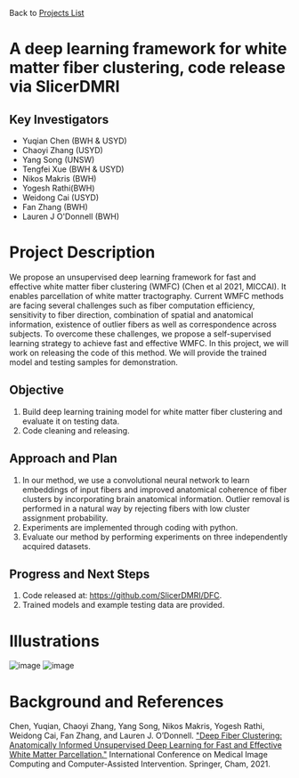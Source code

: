Back to [Projects List](../../README.md#ProjectsList)

# A deep learning framework for white matter fiber clustering, code release via SlicerDMRI

## Key Investigators

- Yuqian Chen (BWH & USYD)
- Chaoyi Zhang (USYD)
- Yang Song (UNSW)
- Tengfei Xue (BWH & USYD)
- Nikos Makris (BWH)
- Yogesh Rathi(BWH)
- Weidong Cai (USYD)
- Fan Zhang (BWH)
- Lauren J O'Donnell (BWH)

# Project Description

<!-- Add a short paragraph describing the project. -->
We propose an unsupervised deep learning framework for fast and effective white matter fiber clustering (WMFC) (Chen et al 2021, MICCAI). It enables parcellation of white matter tractography. Current WMFC methods are facing several challenges such as fiber computation efficiency, sensitivity to fiber direction, combination of spatial and anatomical information, existence of outlier fibers as well as correspondence across subjects. To overcome these challenges, we propose a self-supervised learning strategy to achieve fast and effective WMFC. In this project, we will work on releasing the code of this method. We will provide the trained model and testing samples for demonstration.

## Objective

<!-- Describe here WHAT you would like to achieve (what you will have as end result). -->

1. Build deep learning training model for white matter fiber clustering and evaluate it on testing data.
2. Code cleaning and releasing.

## Approach and Plan

<!-- Describe here HOW you would like to achieve the objectives stated above. -->

1. In our method, we use a convolutional neural network to learn embeddings of input fibers and improved anatomical coherence of fiber clusters by incorporating brain anatomical information. Outlier removal is performed in a natural way by rejecting fibers with low cluster assignment probability.
4. Experiments are implemented through coding with python.
5. Evaluate our method by performing experiments on three independently acquired datasets.

## Progress and Next Steps

<!-- Update this section as you make progress, describing of what you have ACTUALLY DONE. If there are specific steps that you could not complete then you can describe them here, too. -->

1. Code released at: https://github.com/SlicerDMRI/DFC.
2. Trained models and example testing data are provided.

# Illustrations

<!-- Add pictures and links to videos that demonstrate what has been accomplished.
![Description of picture](Example2.jpg)
![Some more images](Example2.jpg)
-->
![image](https://user-images.githubusercontent.com/59594831/149714486-3e57731f-e146-42b9-8bba-687f9fb13c2d.png)
![image](https://user-images.githubusercontent.com/59594831/149785097-cb71b90c-6713-4a93-b748-c1521aeecf1d.png)

# Background and References

<!-- If you developed any software, include link to the source code repository. If possible, also add links to sample data, and to any relevant publications. -->
Chen, Yuqian, Chaoyi Zhang, Yang Song, Nikos Makris, Yogesh Rathi, Weidong Cai, Fan Zhang, and Lauren J. O’Donnell. ["Deep Fiber Clustering: Anatomically Informed Unsupervised Deep Learning for Fast and Effective White Matter Parcellation."](https://link.springer.com/chapter/10.1007/978-3-030-87234-2_47) International Conference on Medical Image Computing and Computer-Assisted Intervention. Springer, Cham, 2021.

